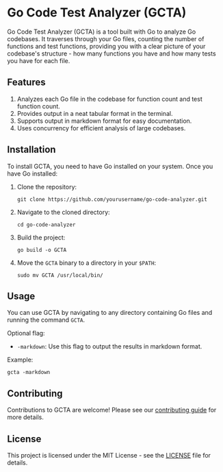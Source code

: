 # Go Code Test Analyzer (GCTA)

Go Code Test Analyzer (GCTA) is a tool built with Go to analyze Go codebases. It traverses through your Go files, counting the number of functions and test functions, providing you with a clear picture of your codebase's structure - how many functions you have and how many tests you have for each file.

## Features

1. Analyzes each Go file in the codebase for function count and test function count.
2. Provides output in a neat tabular format in the terminal.
3. Supports output in markdown format for easy documentation.
4. Uses concurrency for efficient analysis of large codebases.

## Installation

To install GCTA, you need to have Go installed on your system. Once you have Go installed:

1. Clone the repository:
   ```
   git clone https://github.com/yourusername/go-code-analyzer.git
   ```
2. Navigate to the cloned directory:
   ```
   cd go-code-analyzer
   ```
3. Build the project:
   ```
   go build -o GCTA
   ```
4. Move the `GCTA` binary to a directory in your `$PATH`:
   ```
   sudo mv GCTA /usr/local/bin/
   ```

## Usage

You can use GCTA by navigating to any directory containing Go files and running the command `GCTA`.

Optional flag:

- `-markdown`: Use this flag to output the results in markdown format.

Example:
```
gcta -markdown
```

## Contributing

Contributions to GCTA are welcome! Please see our [contributing guide](CONTRIBUTING.md) for more details.

## License

This project is licensed under the MIT License - see the [LICENSE](LICENSE) file for details.